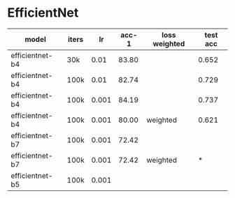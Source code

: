 

# EfficientNet

| model           | iters | lr    | acc-1 | loss weighted | test acc |
| --------------- | ----- | ----- | ----- | ------------- | -------- |
| efficientnet-b4 | 30k   | 0.01  | 83.80 |               | 0.652    |
| efficientnet-b4 | 100k  | 0.01  | 82.74 |               | 0.729    |
| efficientnet-b4 | 100k  | 0.001 | 84.19 |               | 0.737    |
| efficientnet-b4 | 100k  | 0.001 | 80.00 | weighted      | 0.621    |
| efficientnet-b7 | 100k  | 0.001 | 72.42 |               |          |
| efficientnet-b7 | 100k  | 0.001 | 72.42 | weighted      | *        |
| efficientnet-b5 | 100k  | 0.001 |       |               |          |